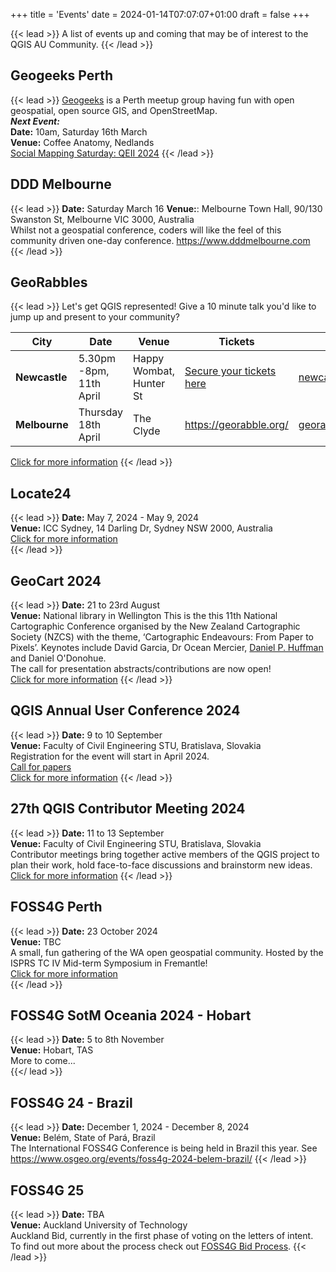 
+++
title = 'Events'
date = 2024-01-14T07:07:07+01:00
draft = false
+++

{{< lead >}}
A list of events up and coming that may be of interest to the QGIS AU Community. 
{{< /lead >}}

## Geogeeks Perth 
{{< lead >}}
[Geogeeks](https://geogeeks.org/#events) is a Perth meetup group having fun with open geospatial, open source GIS, and OpenStreetMap.  
***Next Event:***  
**Date:** 10am, Saturday 16th March   
**Venue:** Coffee Anatomy, Nedlands  
[Social Mapping Saturday: QEII 2024](https://geogeeks.org/2024/0316_osm-QEII.html)
{{< /lead >}}

## DDD Melbourne
{{< lead >}}
**Date:** Saturday March 16
**Venue:**: Melbourne Town Hall, 90/130 Swanston St, Melbourne VIC 3000, Australia  
Whilst not a geospatial conference, coders will like the feel of this community driven one-day conference.
https://www.dddmelbourne.com
{{< /lead >}}

## GeoRabbles
{{< lead >}}
Let's get QGIS represented! Give a 10 minute talk you'd like to jump up and present to your community? 

| **City** | **Date** | **Venue** | **Tickets** |**Contact** | 
| -------- | -------- | --------- | ----------- | ---------- |
| **Newcastle** | 5.30pm -8pm, 11th April | Happy Wombat, Hunter St | [Secure your tickets here](https://ti.to/georabble-newcastle/georabble-newy-3)  | newcastlegeorabble@gmail.com |
| **Melbourne** | Thursday 18th April | The Clyde | https://georabble.org/ | georabblemelbourne@gmail.com |

[Click for more information](https://georabble.org/)
{{< /lead >}}

## Locate24
{{< lead >}}
**Date:** May 7, 2024 - May 9, 2024  
**Venue:** ICC Sydney, 14 Darling Dr, Sydney NSW 2000, Australia  
[Click for more information](https://locate.geospatialcouncil.org.au/)  
{{< /lead >}}


## GeoCart 2024
{{< lead >}}
**Date:** 21 to 23rd August  
**Venue:** National library in Wellington
This is the this 11th National Cartographic Conference organised by the New Zealand Cartographic Society (NZCS) with the theme, ‘Cartographic Endeavours: From Paper to Pixels’. Keynotes include David Garcia, Dr Ocean Mercier, [Daniel P. Huffman](https://somethingaboutmaps.com/Client-Work) and Daniel O'Donohue.  
The call for presentation abstracts/contributions are now open!  
[Click for more information](https://www.cartography.org.nz/geocart2024)
{{< /lead >}}

## QGIS Annual User Conference 2024
{{< lead >}}
**Date:** 9 to 10 September  
**Venue:** Faculty of Civil Engineering STU, Bratislava, Slovakia  
Registration for the event will start in April 2024.   
[Call for papers](https://uc2024.qgis.sk/call-for-papers/)  
[Click for more information](https://uc2024.qgis.sk/)
{{< /lead >}}

## 27th QGIS Contributor Meeting 2024
{{< lead >}}
**Date:** 11 to 13 September  
**Venue:** Faculty of Civil Engineering STU, Bratislava, Slovakia    
Contributor meetings bring together active members of the QGIS project to plan their work, hold face-to-face discussions and brainstorm new ideas.   
[Click for more information](https://github.com/qgis/QGIS/wiki/27th%E2%80%90Contributor%E2%80%90Meeting%E2%80%90in%E2%80%90Bratislava)
{{< /lead >}}

## FOSS4G Perth
{{< lead >}}
**Date:** 23 October 2024  
**Venue:** TBC  
A small, fun gathering of the WA open geospatial community. Hosted by the ISPRS TC IV Mid-term Symposium in Fremantle!  
[Click for more information](https://foss4g-perth.org/)  
{{< /lead >}}

## FOSS4G SotM Oceania 2024 - Hobart  
{{< lead >}}
**Date:** 5 to 8th November  
**Venue:** Hobart, TAS  
More to come...  
{{</ lead >}}

## FOSS4G 24 - Brazil
{{< lead >}}
**Date:** December 1, 2024 - December 8, 2024  
**Venue:** Belém, State of Pará, Brazil  
The International FOSS4G Conference is being held in Brazil this year. See https://www.osgeo.org/events/foss4g-2024-belem-brazil/
{{< /lead >}}

## FOSS4G 25
{{< lead >}}
**Date:** TBA  
**Venue:** Auckland University of Technology  
Auckland Bid, currently in the first phase of voting on the letters of intent. To find out  more about the process check out [FOSS4G Bid Process](https://wiki.osgeo.org/wiki/FOSS4G_2025_Bid_Process).
{{< /lead >}}
